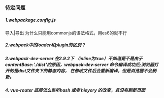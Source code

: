 ### 待定问题

##### 1.webpackage.config.js 

导入|导出 为什么只能用commonjs的语法格式，用es6的就不行

##### 2.webpack中的loader和plugin的区别？

##### 3.webpack-dev-server 在2.9.2下 （inline为true）不知道是不是由于contentBase:'./dist'的原因，webpack-dev-server 命令编译成功后;浏览器打开的是dist文件夹下的静态内容， 在修改文件后会重新编译，但是浏览器不会刷新。



##### 4. vue-router 底层怎么监听hash 或者 hisyory 的改变，且没有刷新页面

